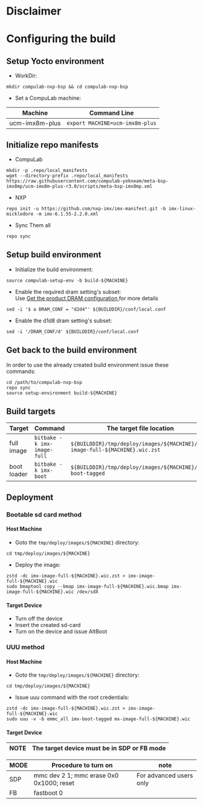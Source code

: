 # Disclaimer

# Configuring the build

## Setup Yocto environment

* WorkDir:
```
mkdir compulab-nxp-bsp && cd compulab-nxp-bsp
```
* Set a CompuLab machine:

| Machine | Command Line |
|---|---|
|ucm-imx8m-plus|```export MACHINE=ucm-imx8m-plus```|

## Initialize repo manifests

* CompuLab
```
mkdir -p .repo/local_manifests
wget --directory-prefix .repo/local_manifests https://raw.githubusercontent.com/compulab-yokneam/meta-bsp-imx8mp/ucm-imx8m-plus-r3.0/scripts/meta-bsp-imx8mp.xml
```

* NXP
```
repo init -u https://github.com/nxp-imx/imx-manifest.git -b imx-linux-mickledore -m imx-6.1.55-2.2.0.xml
```

* Sync Them all
```
repo sync
```
## Setup build environment

* Initialize the build environment:
```
source compulab-setup-env -b build-${MACHINE}
```

* Enable the required dram setting's subset:<br>
Use [Get the product DRAM configuration ](https://github.com/compulab-yokneam/meta-bsp-imx8mp/blob/ucm-imx8m-plus-r3.0/Documentation/dram.md) for more details

```
sed -i '$ a DRAM_CONF = "d2d4"' ${BUILDDIR}/conf/local.conf
```

* Enable the d1d8 dram setting's subset:
```
sed -i '/DRAM_CONF/d' ${BUILDDIR}/conf/local.conf
```

## Get back to the build environment
In order to use the already created build environment issue these commands:
```
cd /path/to/compulab-nxp-bsp
repo sync
source setup-environment build-${MACHINE}
```

## Build targets
| Target | Command | The target file location |
|--- |---|---|
|full image|```bitbake -k imx-image-full```|```${BUILDDIR}/tmp/deploy/images/${MACHINE}/imx-image-full-${MACHINE}.wic.zst```|
|boot loader|```bitbake -k imx-boot```|```${BUILDDIR}/tmp/deploy/images/${MACHINE}/imx-boot-tagged```|

## Deployment
### Bootable sd card method
#### Host Machine ####

* Goto the `tmp/deploy/images/${MACHINE}` directory:
```
cd tmp/deploy/images/${MACHINE}
```

* Deploy the image:
```
zstd -dc imx-image-full-${MACHINE}.wic.zst > imx-image-full-${MACHINE}.wic
sudo bmaptool copy --bmap imx-image-full-${MACHINE}.wic.bmap imx-image-full-${MACHINE}.wic /dev/sdX
```
#### Target Device ####
* Turn off the device
* Insert the created sd-card
* Turn on the device and issue AltBoot

### UUU method
#### Host Machine ####
* Goto the `tmp/deploy/images/${MACHINE}` directory:
```
cd tmp/deploy/images/${MACHINE}
```

* Issue uuu command with the root credentials:
```
zstd -dc imx-image-full-${MACHINE}.wic.zst > imx-image-full-${MACHINE}.wic
sudo uuu -v -b emmc_all imx-boot-tagged mx-image-full-${MACHINE}.wic
```

#### Target Device ####

|NOTE|The target device must be in SDP or FB mode|
|---|---|


|MODE|Procedure to turn on|note|
|---|---|---|
|SDP|mmc dev 2 1; mmc erase 0x0 0x1000; reset|For advanced users only|
|FB|fastboot 0||
